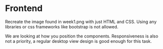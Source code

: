 # Frontend

Recreate the image found in week1.png  with just HTML and CSS. Using any libraries or css frameworks like bootstrap is not allowed.

 We are looking at how you position the components. Responsiveness is also not a priority, a regular desktop view design is good enough for this task.

